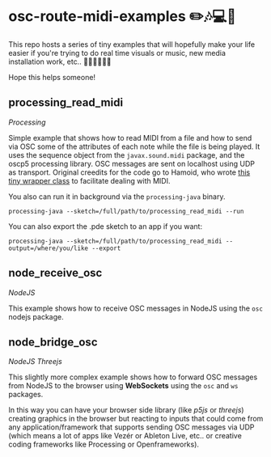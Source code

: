 # osc-route-midi-examples ✏️🎶💻🎨

This repo hosts a series of tiny examples that will hopefully make your life easier if you're trying to do real time visuals or music, new media installation work, etc.. 👨🏻‍🎨👩🏻‍🎤

Hope this helps someone!


## processing\_read\_midi

*Processing*

Simple example that shows how to read MIDI from a file and how to send via OSC some of the attributes of each note while the file is being played.
It uses the sequence object from the `javax.sound.midi` package, and the oscp5 processing library.
OSC messages are sent on localhost using UDP as transport.
Original creedits for the code go to Hamoid, who wrote [this tiny wrapper class]([https://github.com/hamoid/Fun-Programming/tree/master/processing/ideas/2017/04/MidiViz]) to facilitate dealing with MIDI.

You also can run it in background via the `processing-java` binary.

`processing-java --sketch=/full/path/to/processing_read_midi --run`


You can also export the .pde sketch to an app if you want:

`processing-java --sketch=/full/path/to/processing_read_midi --output=/where/you/like --export`

## node\_receive\_osc

*NodeJS*

This example shows how to receive OSC messages in NodeJS using the `osc` nodejs package.


## node\_bridge\_osc

*NodeJS* *Threejs*

This slightly more complex example shows how to forward OSC messages from NodeJS to the browser using **WebSockets** using the `osc` and `ws` packages.

In this way you can have your browser side library (like *p5js* or *threejs*) creating graphics in the browser but reacting to inputs that could come from any application/framework that supports sending OSC messages via UDP (which means a lot of apps like Vezér or Ableton Live, etc.. or creative coding frameworks like Processing or Openframeworks).